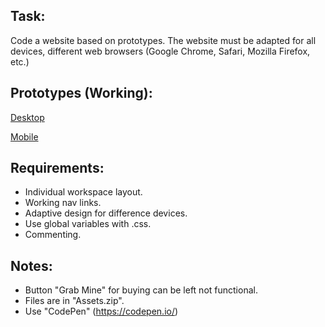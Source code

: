 ## Task:

Code a website based on prototypes. The website must be adapted for all devices, different web browsers (Google Chrome, Safari, Mozilla Firefox, etc.)

## Prototypes (Working):

[Desktop](https://xd.adobe.com/view/71aa4c0a-e981-467c-8520-344513801d0f-24f9/)

[Mobile](https://xd.adobe.com/view/1fc48004-d069-4cfc-a9e8-c3c8baa5e099-4a97/)

## Requirements:

- Individual workspace layout.
- Working nav links.
- Adaptive design for difference devices.
- Use global variables with .css.
- Commenting.

## Notes:

- Button "Grab Mine" for buying can be left not functional.
- Files are in "Assets.zip".
- Use "CodePen" (https://codepen.io/)
